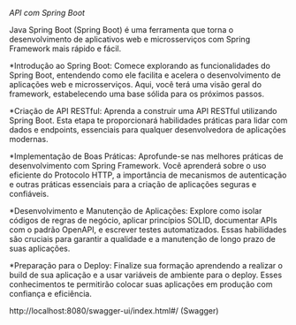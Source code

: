 *API com Spring Boot*

Java Spring Boot (Spring Boot) é uma ferramenta que torna o desenvolvimento de aplicativos web e microsserviços com Spring Framework mais rápido e fácil.


*Introdução ao Spring Boot: Comece explorando as funcionalidades do Spring Boot, entendendo como ele facilita e acelera o desenvolvimento de aplicações web e microsserviços. Aqui, você terá uma visão geral do framework, estabelecendo uma base sólida para os próximos passos.

*Criação de API RESTful: Aprenda a construir uma API RESTful utilizando Spring Boot. Esta etapa te proporcionará habilidades práticas para lidar com dados e endpoints, essenciais para qualquer desenvolvedora de aplicações modernas.

*Implementação de Boas Práticas: Aprofunde-se nas melhores práticas de desenvolvimento com Spring Framework. Você aprenderá sobre o uso eficiente do Protocolo HTTP, a importância de mecanismos de autenticação e outras práticas essenciais para a criação de aplicações seguras e confiáveis.

*Desenvolvimento e Manutenção de Aplicações: Explore como isolar códigos de regras de negócio, aplicar princípios SOLID, documentar APIs com o padrão OpenAPI, e escrever testes automatizados. Essas habilidades são cruciais para garantir a qualidade e a manutenção de longo prazo de suas aplicações.

*Preparação para o Deploy: Finalize sua formação aprendendo a realizar o build de sua aplicação e a usar variáveis de ambiente para o deploy. Esses conhecimentos te permitirão colocar suas aplicações em produção com confiança e eficiência.


http://localhost:8080/swagger-ui/index.html#/ (Swagger)
